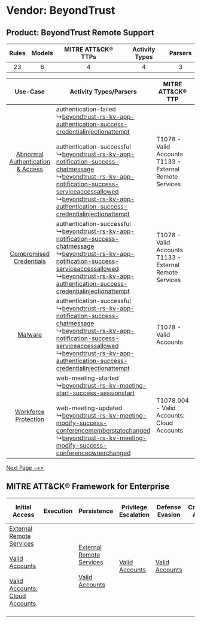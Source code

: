 Vendor: BeyondTrust
===================
Product: BeyondTrust Remote Support
-----------------------------------
| Rules | Models | MITRE ATT&CK® TTPs | Activity Types | Parsers |
|:-----:|:------:|:------------------:|:--------------:|:-------:|
|  23   |   6    |         4          |       4        |    3    |

|    Use-Case    | Activity Types/Parsers    | MITRE ATT&CK® TTP    | Content    |
|:----:| ---- | ---- | ---- |
| [Abnormal Authentication & Access](../../../UseCases/uc_abnormal_authentication_&_access.md) |  authentication-failed<br> ↳[beyondtrust-rs-kv-app-authentication-success-credentialinjectionattempt](Ps/pC_beyondtrustrskvappauthenticationsuccesscredentialinjectionattempt.md)<br><br> authentication-successful<br> ↳[beyondtrust-rs-kv-app-notification-success-chatmessage](Ps/pC_beyondtrustrskvappnotificationsuccesschatmessage.md)<br> ↳[beyondtrust-rs-kv-app-notification-success-serviceaccessallowed](Ps/pC_beyondtrustrskvappnotificationsuccessserviceaccessallowed.md)<br> ↳[beyondtrust-rs-kv-app-authentication-success-credentialinjectionattempt](Ps/pC_beyondtrustrskvappauthenticationsuccesscredentialinjectionattempt.md)<br> | T1078 - Valid Accounts<br>T1133 - External Remote Services<br> | [<ul><li>14 Rules</li></ul><ul><li>4 Models</li></ul>](RM/r_m_beyondtrust_beyondtrust_remote_support_Abnormal_Authentication_&_Access.md) |
|          [Compromised Credentials](../../../UseCases/uc_compromised_credentials.md)          |  authentication-successful<br> ↳[beyondtrust-rs-kv-app-notification-success-chatmessage](Ps/pC_beyondtrustrskvappnotificationsuccesschatmessage.md)<br> ↳[beyondtrust-rs-kv-app-notification-success-serviceaccessallowed](Ps/pC_beyondtrustrskvappnotificationsuccessserviceaccessallowed.md)<br> ↳[beyondtrust-rs-kv-app-authentication-success-credentialinjectionattempt](Ps/pC_beyondtrustrskvappauthenticationsuccesscredentialinjectionattempt.md)<br>    | T1078 - Valid Accounts<br>T1133 - External Remote Services<br> | [<ul><li>7 Rules</li></ul><ul><li>4 Models</li></ul>](RM/r_m_beyondtrust_beyondtrust_remote_support_Compromised_Credentials.md)    |
|    [Malware](../../../UseCases/uc_malware.md)    |  authentication-successful<br> ↳[beyondtrust-rs-kv-app-notification-success-chatmessage](Ps/pC_beyondtrustrskvappnotificationsuccesschatmessage.md)<br> ↳[beyondtrust-rs-kv-app-notification-success-serviceaccessallowed](Ps/pC_beyondtrustrskvappnotificationsuccessserviceaccessallowed.md)<br> ↳[beyondtrust-rs-kv-app-authentication-success-credentialinjectionattempt](Ps/pC_beyondtrustrskvappauthenticationsuccesscredentialinjectionattempt.md)<br>    | T1078 - Valid Accounts<br>    | [<ul><li>1 Rules</li></ul>](RM/r_m_beyondtrust_beyondtrust_remote_support_Malware.md)    |
|    [Workforce Protection](../../../UseCases/uc_workforce_protection.md)    |  web-meeting-started<br> ↳[beyondtrust-rs-kv-meeting-start-success-sessionstart](Ps/pC_beyondtrustrskvmeetingstartsuccesssessionstart.md)<br><br> web-meeting-updated<br> ↳[beyondtrust-rs-kv-meeting-modify-success-conferencememberstatechanged](Ps/pC_beyondtrustrskvmeetingmodifysuccessconferencememberstatechanged.md)<br> ↳[beyondtrust-rs-kv-meeting-modify-success-conferenceownerchanged](Ps/pC_beyondtrustrskvmeetingmodifysuccessconferenceownerchanged.md)<br>    | T1078.004 - Valid Accounts: Cloud Accounts<br>    | [<ul><li>2 Rules</li></ul><ul><li>1 Models</li></ul>](RM/r_m_beyondtrust_beyondtrust_remote_support_Workforce_Protection.md)    |
[Next Page -->>](2_ds_beyondtrust_beyondtrust_remote_support.md)

MITRE ATT&CK® Framework for Enterprise
--------------------------------------
| Initial Access                                                                                                                                                                                                                          | Execution | Persistence                                                                                                                                      | Privilege Escalation                                                | Defense Evasion                                                     | Credential Access | Discovery | Lateral Movement | Collection | Command and Control                                                                                                                       | Exfiltration | Impact |
| --------------------------------------------------------------------------------------------------------------------------------------------------------------------------------------------------------------------------------------- | --------- | ------------------------------------------------------------------------------------------------------------------------------------------------ | ------------------------------------------------------------------- | ------------------------------------------------------------------- | ----------------- | --------- | ---------------- | ---------- | ----------------------------------------------------------------------------------------------------------------------------------------- | ------------ | ------ |
| [External Remote Services](https://attack.mitre.org/techniques/T1133)<br><br>[Valid Accounts](https://attack.mitre.org/techniques/T1078)<br><br>[Valid Accounts: Cloud Accounts](https://attack.mitre.org/techniques/T1078/004)<br><br> |           | [External Remote Services](https://attack.mitre.org/techniques/T1133)<br><br>[Valid Accounts](https://attack.mitre.org/techniques/T1078)<br><br> | [Valid Accounts](https://attack.mitre.org/techniques/T1078)<br><br> | [Valid Accounts](https://attack.mitre.org/techniques/T1078)<br><br> |                   |           |                  |            | [Proxy: Multi-hop Proxy](https://attack.mitre.org/techniques/T1090/003)<br><br>[Proxy](https://attack.mitre.org/techniques/T1090)<br><br> |              |        |